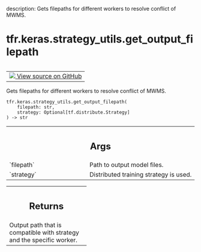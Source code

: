 description: Gets filepaths for different workers to resolve conflict of MWMS.

<div itemscope itemtype="http://developers.google.com/ReferenceObject">
<meta itemprop="name" content="tfr.keras.strategy_utils.get_output_filepath" />
<meta itemprop="path" content="Stable" />
</div>

# tfr.keras.strategy_utils.get_output_filepath

<!-- Insert buttons and diff -->

<table class="tfo-notebook-buttons tfo-api nocontent" align="left">
<td>
  <a target="_blank" href="https://github.com/tensorflow/ranking/tree/master/tensorflow_ranking/python/keras/strategy_utils.py#L96-L115">
    <img src="https://www.tensorflow.org/images/GitHub-Mark-32px.png" />
    View source on GitHub
  </a>
</td>
</table>

Gets filepaths for different workers to resolve conflict of MWMS.

<pre class="devsite-click-to-copy prettyprint lang-py tfo-signature-link">
<code>tfr.keras.strategy_utils.get_output_filepath(
    filepath: str,
    strategy: Optional[tf.distribute.Strategy]
) -> str
</code></pre>

<!-- Placeholder for "Used in" -->

<!-- Tabular view -->

 <table class="responsive fixed orange">
<colgroup><col width="214px"><col></colgroup>
<tr><th colspan="2"><h2 class="add-link">Args</h2></th></tr>

<tr>
<td>
`filepath`
</td>
<td>
Path to output model files.
</td>
</tr><tr>
<td>
`strategy`
</td>
<td>
Distributed training strategy is used.
</td>
</tr>
</table>

<!-- Tabular view -->

 <table class="responsive fixed orange">
<colgroup><col width="214px"><col></colgroup>
<tr><th colspan="2"><h2 class="add-link">Returns</h2></th></tr>
<tr class="alt">
<td colspan="2">
Output path that is compatible with strategy and the specific worker.
</td>
</tr>

</table>
